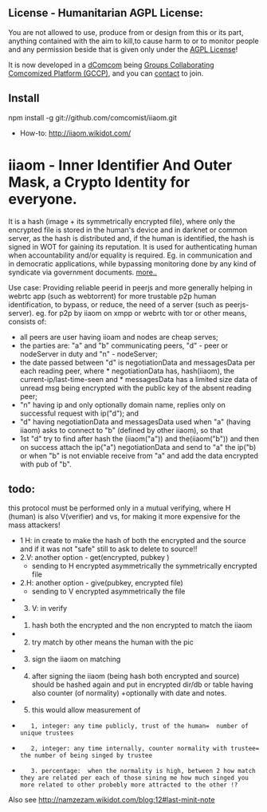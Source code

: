 ## License - Humanitarian AGPL License: 

You are not allowed to use, produce from or design from this or its part, anything contained with the aim to kill,to cause harm to or to monitor people and any permission beside that is given only under the [AGPL License](http://www.gnu.org/licenses/agpl-3.0.html)!

It is now developed in a [dComcom](http://yes-again-we-can.wikidot.com/s-contract:groups-collaborating-comcomized-platform-gccp/edit/true/title/Groups%20Collaborating%20Comcomized%20Platform%20%28GCCP%29/parentPage/start%3As-contract)  being [Groups Collaborating Comcomized Platform (GCCP)](http://namzezam.wikidot.com/blog:24), and you can  [contact](http://namzezam.wikidot.com/main:contact) to join.

## Install

npm install -g git://github.com/comcomist/iiaom.git
* How-to: http://iiaom.wikidot.com/

# iiaom - Inner Identifier And Outer Mask, a Crypto Identity for everyone.

It is a hash (image + its symmetrically encrypted file), where only the encrypted file is stored in the human's device and in darknet or common server, as the hash is distributed and, if the human is identified, the hash is signed in WOT for gaining its reputation. It is used for authenticating human when accountability and/or equality is required. Eg. in communication  and in democratic applications, while bypassing monitoring done by any kind of syndicate via government documents. [more..](http://namzezam.wikidot.com/blog:12)

Use case: Providing reliable peerid in peerjs and more generally helping in webrtc app (such as webtorrent) for more trustable p2p human identification, to bypass, or reduce, the need of a server (such as peerjs-server). eg. for p2p by iiaom on xmpp or webrtc with tor or other means, consists of: 
*    all peers are user having iioam and nodes are cheap serves; 
*    the parties are: "a" and "b" communicating peers, "d" - peer or nodeServer in duty and "n" - nodeServer; 
*    the date passed between "d" is negotiationData and messagesData per each reading peer, where 
    *     negotiationData has, hash(iiaom), the current-ip/last-time-seen and
    *     messagesData has a limited size data of unread msg being encrypted with the public key of the absent reading peer;
*   "n" having ip and only optionally domain name, replies only on successful request with ip("d"); and
*   "d" having negotiationData and messagesData used when "a" (having iiaom) asks to connect to "b" (defined by other iiaom), so that
   *  1st "d" try to find after hash the (iiaom("a")) and the(iiaom("b")) and then on success attach the ip("a") negotiationData and  send to "a" the ip("b) or when "b" is not enviable receive from "a" and add the data encrypted with pub of "b".


## todo:
 this protocol must be performed only in a mutual verifying,
 where H (human) is also V(verifier) and vs,    for making it  more expensive for the mass attackers!
* 1 H: in create <file> to make the hash of both the encrypted and the source and if it was not "safe" still to ask to delete to source!!
* 2.V: another option - get(encrypted, pubkey )
  *  sending to H encrypted asymmetrically the symmetrically encrypted file
* 2.H: another option - give(pubkey, encrypted file)
   * sending to V encrypted asymmetrically the file
* 3. V: in verify
 * 1. hash both the encrypted and the non encrypted to match the iiaom
 * 2. try match by other means the human with the pic
 * 3. sign the iiaom on matching
* 4. after signing the iiaom (being hash both encrypted and source) should be hashed again and put in encrypted dir/db or table having also counter (of normality) +optionally with date and notes.
* 5. this would  allow measurement of
 *        1, integer: any time publicly, trust of the human=  number of unique trustees
 *        2, integer: any time internally, counter normality with trustee= the number of being singed by trustee
 *        3. percentage:  when the normality is high, between 2 how match they are related per each of those sining me how much singed you more related to other probebly more attracted to the other !?

Also see http://namzezam.wikidot.com/blog:12#last-minit-note
